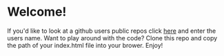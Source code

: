 # Welcome!
If you'd like to look at a github users public repos click [here](http://www.coreyladovsky.com/Achievement-First/)
and enter the users name.
Want to play around with the code? Clone this repo and copy the path of your index.html file into your brower.
Enjoy!
